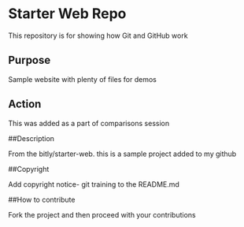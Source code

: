 # Starter Web Repo

This repository is for showing how Git and GitHub work

## Purpose

Sample website with plenty of files for demos

## Action

This was added as a part of comparisons session

##Description

From the bitly/starter-web. this is a sample project added to my github

##Copyright

Add copyright notice- git training to the README.md

##How to contribute

Fork the project and then proceed with your contributions
